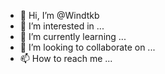 - 👋 Hi, I’m @Windtkb
- 👀 I’m interested in ...
- 🌱 I’m currently learning ...
- 💞️ I’m looking to collaborate on ...
- 📫 How to reach me ...

<!---
Windtkb/Windtkb is a ✨ special ✨ repository because its `README.md` (this file) appears on your GitHub profile.
You can click the Preview link to take a look at your changes.
--->
